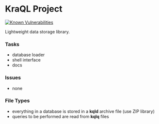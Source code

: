 KraQL Project
=============

[![Known Vulnerabilities](https://snyk.io//test/github/CraicOverflow89/KoXML/badge.svg?targetFile=build.gradle)](https://snyk.io//test/github/CraicOverflow89/KraQL?targetFile=build.gradle)

Lightweight data storage library.

### Tasks

 - database loader
 - shell interface
 - docs

### Issues

 - none

### File Types

 - everything in a database is stored in a **kqld** archive file (use ZIP library)
 - queries to be performed are read from **kqlq** files
